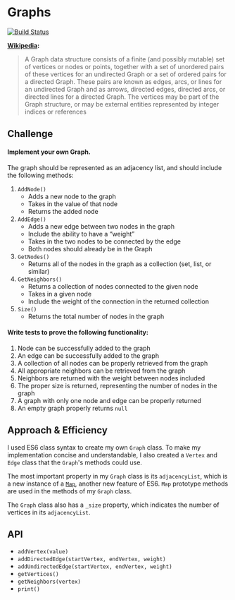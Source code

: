 # Graphs
[![Build Status](https://travis-ci.com/BillyBunn/data-structures-and-algorithms.svg?branch=graph)](https://travis-ci.com/BillyBunn/data-structures-and-algorithms)

**[Wikipedia](https://en.wikipedia.org/wiki/Graph_(discrete_mathematics)):**
> A Graph data structure consists of a finite (and possibly mutable) set of vertices or nodes or points, together with a set of unordered pairs of these vertices for an undirected Graph or a set of ordered pairs for a directed Graph. These pairs are known as edges, arcs, or lines for an undirected Graph and as arrows, directed edges, directed arcs, or directed lines for a directed Graph. The vertices may be part of the Graph structure, or may be external entities represented by integer indices or references

## Challenge
#### Implement your own Graph. 
The graph should be represented as an adjacency list, and should include the following methods:
1. `AddNode()`
   - Adds a new node to the graph
   - Takes in the value of that node
   - Returns the added node
2. `AddEdge()`
   - Adds a new edge between two nodes in the graph
   - Include the ability to have a “weight”
   - Takes in the two nodes to be connected by the edge
   - Both nodes should already be in the Graph
3. `GetNodes()`
   - Returns all of the nodes in the graph as a collection (set, list, or similar)
4. `GetNeighbors()`
   - Returns a collection of nodes connected to the given node
   - Takes in a given node
   - Include the weight of the connection in the returned collection
5. `Size()`
   - Returns the total number of nodes in the graph

#### Write tests to prove the following functionality:
1. Node can be successfully added to the graph
2. An edge can be successfully added to the graph
3. A collection of all nodes can be properly retrieved from the graph
4. All appropriate neighbors can be retrieved from the graph
5. Neighbors are returned with the weight between nodes included
6. The proper size is returned, representing the number of nodes in the graph
7. A graph with only one node and edge can be properly returned
8. An empty graph properly returns `null`

## Approach & Efficiency
I used ES6 class syntax to create my own `Graph` class. To make my implementation concise and understandable, I also created a `Vertex` and `Edge` class that the `Graph`'s methods could use. 

The most important property in my `Graph` class is its `adjacencyList`, which is a new instance of a [`Map`](https://developer.mozilla.org/en-US/docs/Web/JavaScript/Reference/Global_Objects/Map), another new feature of ES6. `Map` prototype methods are used in the methods of my `Graph` class. 

The `Graph` class also has a `_size` property, which indicates the number of vertices in its `adjacencyList`.

## API
* `addVertex(value)`
* `addDirectedEdge(startVertex, endVertex, weight)`
* `addUndirectedEdge(startVertex, endVertex, weight)`
* `getVertices()`
* `getNeighbors(vertex)`
* `print()`
